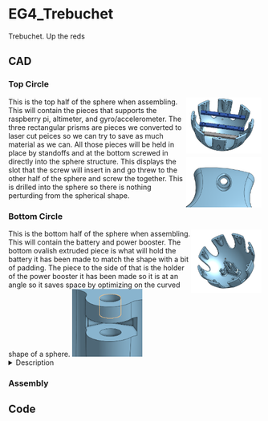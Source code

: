 # EG4_Trebuchet
Trebuchet. Up the reds
## CAD
### Top Circle
<img align="right" src="media/TopCircle.png" width="150">
This is the top half of the sphere when assembling. This will contain the pieces that supports the raspberry pi, altimeter, and gyro/accelerometer. The three rectangular prisms are pieces we converted to laser cut peices so we can try to save as much material as we can. All those pieces will be held in place by standoffs and at the bottom screwed in directly into the sphere structure.



<img align="right" src="media/ScrewSlot.png" width="150">
This displays the slot that the screw will insert in and go threw to the other half of the sphere and screw the together. This is drilled into the sphere so there is nothing perturding from the spherical shape.

### Bottom Circle
<img align="right" src="media/BottomCircle.png" width="140">
This is the bottom half of the sphere when assembling. This will contain the battery and power booster. The bottom ovalish extruded piece is what will hold the battery it has been made to match the shape with a bit of padding. The piece to the side of that is the holder of the power booster it has been made so it is at an angle so it saves space by optimizing on the curved shape of a sphere.                                                                                                                  
<img src="media/NutSlot.png" width="140">
<details>
<summary>Description</summary>
This is a aspect that is ingrained inside along the capsule walls it pertrudes off to form an shape that will direct the screw into a gap where we can slide the nut into. And screw the capsule together. 
</details>




### Assembly

## Code

